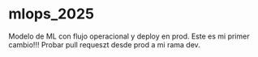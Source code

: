 # mlops_2025
Modelo de ML con flujo operacional y deploy en prod.
Este es mi primer cambio!!!
Probar pull requeszt desde prod a mi rama dev.